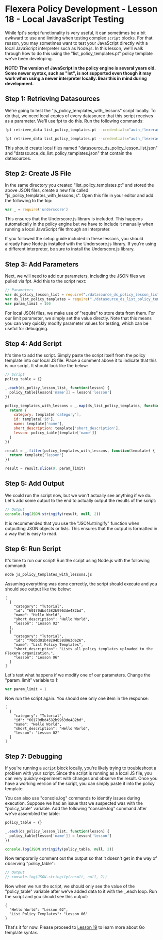 # Flexera Policy Development - Lesson 18 - Local JavaScript Testing

While fpt's script functionality is very useful, it can sometimes be a bit awkward to use and limiting when testing complex `script` blocks. For that reason, you may sometimes want to test your JavaScript directly with a local JavaScript interpreter such as Node.js. In this lesson, we'll walk through how to do this using the "list_policy_templates.pt" policy template we've been developing.

**NOTE: The version of JavaScript in the policy engine is several years old. Some newer syntax, such as "let", is not supported even though it may work when using a newer interpreter locally. Bear this in mind during development.**

## Step 1: Retrieving Datasources

We're going to test the "js_policy_templates_with_lessons" script locally. To do that, we need local copies of every datasource that this script receives as a parameter. We'll use fpt to do this. Run the following commands:

```bash
fpt retrieve_data list_policy_templates.pt --credentials="auth_flexera=your_credential_identifier" -n ds_policy_lesson_list

fpt retrieve_data list_policy_templates.pt --credentials="auth_flexera=your_credential_identifier" -n ds_list_policy_templates
```

This should create local files named "datasource_ds_policy_lesson_list.json" and "datasource_ds_list_policy_templates.json" that contain the datasources.

## Step 2: Create JS File

In the same directory you created "list_policy_templates.pt" and stored the above JSON files, create a new file called "js_policy_templates_with_lessons.js". Open this file in your editor and add the following to the top:

```javascript
var _ = require('underscore')
```

This ensures that the Underscore.js library is included. This happens automatically in the policy engine but we have to include it manually when running a local JavaScript file through an interpreter.

If you followed the setup guide included in these lessons, you should already have Node.js installed with the Underscore.js library. If you're using a different interpreter, be sure to install the Underscore.js library.

## Step 3: Add Parameters

Next, we will need to add our parameters, including the JSON files we pulled via fpt. Add this to the script next:

```javascript
// Parameters
var ds_policy_lesson_list = require("./datasource_ds_policy_lesson_list.json")
var ds_list_policy_templates = require("./datasource_ds_list_policy_templates.json")
var param_limit = 100
```

For local JSON files, we make use of "require" to store data from them. For our limit parameter, we simply set the value directly. Note that this means you can very quickly modify parameter values for testing, which can be useful for debugging.

## Step 4: Add Script

It's time to add the script. Simply paste the script itself from the policy template into our local JS file. Place a comment above it to indicate that this is our script. It should look like the below:

```javascript
// Script
policy_table = {}

_.each(ds_policy_lesson_list, function(lesson) {
  policy_table[lesson['name']] = lesson['lesson']
})

policy_templates_with_lessons = _.map(ds_list_policy_templates, function(template) {
  return {
    category: template['category'],
    id: template['id'],
    name: template['name'],
    short_description: template['short_description'],
    lesson: policy_table[template['name']]
  }
})

result = _.filter(policy_templates_with_lessons, function(template) {
  return template['lesson']
})

result = result.slice(0, param_limit)
```

## Step 5: Add Output

We could run the script now, but we won't actually see anything if we do. Let's add some output to the end to actually output the results of the script:

```javascript
// Output
console.log(JSON.stringify(result, null, 2))
```

It is recommended that you use the "JSON.stringify" function when outputting JSON objects or lists. This ensures that the output is formatted in a way that is easy to read.

## Step 6: Run Script

It's time to run our script! Run the script using Node.js with the following command:

```bash
node js_policy_templates_with_lessons.js
```

Assuming everything was done correctly, the script should execute and you should see output like the below:

```text
[
  {
    "category": "Tutorial",
    "id": "60170dbd4582b9963de482bd",
    "name": "Hello World",
    "short_description": "Hello World",
    "lesson": "Lesson 02"
  },
  {
    "category": "Tutorial",
    "id": "70dbd01b48294b58d963de26",
    "name": "List Policy Templates",
    "short_description": "Lists all policy templates uploaded to the Flexera organization.",
    "lesson": "Lesson 06"
  }
]
```

Let's test what happens if we modify one of our parameters. Change the "param_limit" variable to 1:

```javascript
var param_limit = 1
```

Now run the script again. You should see only one item in the response:

```text
[
  {
    "category": "Tutorial",
    "id": "60170dbd4582b9963de482bd",
    "name": "Hello World",
    "short_description": "Hello World",
    "lesson": "Lesson 02"
  }
]
```

## Step 7: Debugging

If you're running a `script` block locally, you're likely trying to troubleshoot a problem with your script. Since the script is running as a local JS file, you can very quickly experiment with changes and observe the result. Once you have a working version of the script, you can simply paste it into the policy template.

You can also use "console.log" commands to identify issues during execution. Suppose we had an issue that we suspected was with the "policy_table" variable. Add the following "console.log" command after we've assembled the table:

```javascript
policy_table = {}

_.each(ds_policy_lesson_list, function(lesson) {
  policy_table[lesson['name']] = lesson['lesson']
})

console.log(JSON.stringify(policy_table, null, 2))
```

Now temporarily comment out the output so that it doesn't get in the way of observing "policy_table":

```javascript
// Output
// console.log(JSON.stringify(result, null, 2))
```

Now when we run the script, we should only see the value of the "policy_table" variable after we've added data to it with the \_.each loop. Run the script and you should see this output:

```text
{
  "Hello World": "Lesson 02",
  "List Policy Templates": "Lesson 06"
}
```

That's it for now. Please proceed to [Lesson 19](https://github.com/flexera-public/policy_engine_training/blob/main/19_go_template/README.md) to learn more about Go template syntax.
